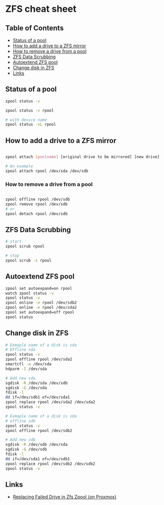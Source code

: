 # ZFS cheat sheet

## Table of Contents

* [Status of a pool](#status-of-a-pool)
* [How to add a drive to a ZFS mirror](#how-to-add-a-drive-to-a-zfs-mirror)
* [How to remove a drive from a pool](#how-to-remove-a-drive-from-a-pool)
* [ZFS Data Scrubbing](#zfs-data-scrubbing)
* [Autoextend ZFS pool](#autoextend-zfs-pool)
* [Change disk in ZFS](#change-disk-in-zfs)
* [Links](#links)

## Status of a pool

```bash
zpool status -v 

zpool status -v rpool

# with device name
zpool status -vL rpool
```

## How to add a drive to a ZFS mirror

```bash

zpool attach [poolname] [original drive to be mirrored] [new drive]

# An example
zpool attach rpool /dev/sda /dev/sdb
```

### How to remove a drive from a pool

```bash

zpool offline rpool /dev/sdb
zpool remove rpool /dev/sdb
# or
zpool detach rpool /dev/sdb
```

## ZFS Data Scrubbing

```bash
# start
zpool scrub rpool

# stop
zpool scrub -s rpool
```

## Autoextend ZFS pool

```bash
zpool set autoexpand=on rpool
watch zpool status -v
zpool status -v
zpool online -e rpool /dev/sdb2
zpool online -e rpool /dev/sda2
zpool set autoexpand=off rpool
zpool status
```

## Change disk in ZFS

```bash
# Exmaple name of a disk is sda
# Offline sda
zpool status -v
zpool offline rpool /dev/sda2
smartctl -a /dev/sda
hdparm -I /dev/sda

# Add new sda
sgdisk -R /dev/sda /dev/sdb
sgdisk -G /dev/sda
fdisk -l
dd if=/dev/sdb1 of=/dev/sda1
zpool replace rpool /dev/sda2 /dev/sda2
zpool status -v

# Exmaple name of a disk is sda
# offline sdb
zpool status -v
zpool offline rpool /dev/sdb2

# Add new sdb
sgdisk -R /dev/sdb /dev/sda
sgdisk -G /dev/sdb
fdisk -l
dd if=/dev/sda1 of=/dev/sdb1
zpool replace rpool /dev/sdb2 /dev/sdb2
zpool status -v
```

## Links

* [Replacing Failed Drive in Zfs Zpool (on Proxmox)](https://edmondscommerce.github.io/replacing-failed-drive-in-zfs-zpool-on-proxmox/)
